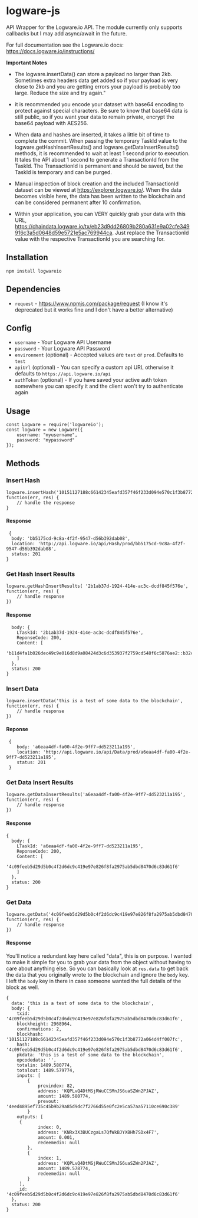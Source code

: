 # logware-js
API Wrapper for the Logware.io API.  The module currently only supports callbacks but I may add async/await in the future.

For full documentation see the Logware.io docs: https://docs.logware.io/instructions/

**Important Notes**
* The logware.insertData() can store a payload no larger than 2kb. Sometimes extra headers data get added so if your payload is very close to 2kb and you are getting errors your payload is probably too large. Reduce the size and try again."

* it is recommended you encode your dataset with base64 encoding to protect against special characters. Be sure to know that base64 data is still public, so if you want your data to remain private, encrypt the base64 payload with AES256.

* When data and hashes are inserted, it takes a little bit of time to complete the commit. When passing the temporary TaskId value to the logware.getHashInsertResults() and logware.getDataInsertResults() methods, it is recommended to wait at least 1 second prior to execution. It tales the API about 1 second to generate a TransactionId from the TaskId. The TransactionId is permanent and should be saved, but the TaskId is temporary and can be purged.

* Manual inspection of block creation and the included TransactionId dataset can be viewed at https://explorer.logware.io/. When the data becomes visible here, the data has been written to the blockchain and can be considered permanent after 10 confirmation.

* Within your application, you can VERY quickly grab your data with this URL, https://chaindata.logware.io/tx/eb23d9dd26809b280a631e9a02cfe349916c3a5d0648d59e5721e5ac769944ca. Just replace the TransactionId value with the respective TransactionId you are searching for. 

## Installation
`npm install logwareio`

## Dependencies
* `request` - https://www.npmjs.com/package/request (I know it's deprecated but it works fine and I don't have a better alternative)

## Config
* `username` - Your Logware API Username
* `password` - Your Logware API Password
* `environment` (optional) - Accepted values are `test` or `prod`.  Defaults to `test`
* `apiUrl` (optional) - You can specify a custom api URL otherwise it defaults to `https://api.logware.io/api`
* `authToken` (optional) - If you have saved your active auth token somewhere you can specify it and the client won't try to authenticate again

## Usage
```
const Logware = require('logwareio');
const logware = new Logware({
    username: "myusername",
    password: "mypassword"
});
```

## Methods
### Insert Hash
```
logware.insertHash('10151127188c66142345eafd357f46f233d094e570c1f3b8772a064d4ff007fc', function(err, res) {
    // handle the response
}
```
#### Response
```
 {
  body: 'bb5175cd-9c8a-4f2f-9547-d56b392dab08',
  location: 'http://api.logware.io/api/Hash/prod/bb5175cd-9c8a-4f2f-9547-d56b392dab08',
  status: 201
}
```

### Get Hash Insert Results
```
logware.getHashInsertResults( '2b1ab37d-1924-414e-ac3c-dcdf845f576e', function(err, res) {
    // handle response
})
```
#### Response
```{
  body: {
    LTaskId: '2b1ab37d-1924-414e-ac3c-dcdf845f576e',
    ReponseCode: 200,
    Content: [
      'b11d4fa1b026dec49c9e016d8d9a08424d3c6d353937f2759cd548f6c5876ae2::b32c7369dd5093963cfe185d4a3df62b6f88302f06fccdfcd645edcb9a183b18'
    ]
  },
  status: 200
}
```

### Insert Data
```
logware.insertData('this is a test of some data to the blockchain', function(err, res) {
    // handle response
})
```
#### Reponse
```
 {
    body: 'a6eaa4df-fa00-4f2e-9ff7-dd523211a195',
    location: 'http://api.logware.io/api/Data/prod/a6eaa4df-fa00-4f2e-9ff7-dd523211a195',
    status: 201
 }
```
### Get Data Insert Results
```
logware.getDataInsertResults('a6eaa4df-fa00-4f2e-9ff7-dd523211a195', function(err, res) {
    // handle response
})
```

#### Response
```
{
  body: {
    LTaskId: 'a6eaa4df-fa00-4f2e-9ff7-dd523211a195',
    ReponseCode: 200,
    Content: [
      '4c09feeb5d29d5b0c4f2d6dc9c419e97e826f8fa2975ab5dbd8470d6c83d61f6'
    ]
  },
  status: 200
}
```

### Get Data
```
logware.getData('4c09feeb5d29d5b0c4f2d6dc9c419e97e826f8fa2975ab5dbd8470d6c83d61f6', function(err, res) {
    // handle response
})
```
#### Response
You'll notice a redundant key here called "data", this is on purpose.  I wanted to make it simple for you to grab your data from the 
object without having to care about anything else.  So you can basically look at `res.data` to get back  the data
that you originally wrote to the blockchain and ignore the `body` key.  I left the `body` key in there in case
someone wanted the full details of the block as well.
```
{
  data: 'this is a test of some data to the blockchain',
  body: {
    txid: '4c09feeb5d29d5b0c4f2d6dc9c419e97e826f8fa2975ab5dbd8470d6c83d61f6',
    blockheight: 2968964,
    confirmations: 2,
    blockhash: '10151127188c66142345eafd357f46f233d094e570c1f3b8772a064d4ff007fc',
    hash: '4c09feeb5d29d5b0c4f2d6dc9c419e97e826f8fa2975ab5dbd8470d6c83d61f6',
    pkdata: 'this is a test of some data to the blockchain',
    opcodedata: '',
    totalin: 1489.580774,
    totalout: 1489.579774,
    inputs: [
        {
            previndex: 82,
            address: 'KQPLvQ4DtMSjRWuCCSMnJS6uaSZWn2PJAZ',
            amount: 1489.580774,
            prevout: '4eed4895ef735c45b9b29a85d9dc7f2766d55e0fc2e5ca57aa57110ce690c389'
        }
    outputs: [ 
     {
            index: 0,
            address: 'KNRx3X3BUCzgaLs7QfWkBJYXBHh7SDx4F7',
            amount: 0.001,
            redeemedin: null
        },
        {
            index: 1,
            address: 'KQPLvQ4DtMSjRWuCCSMnJS6uaSZWn2PJAZ',
            amount: 1489.578774,
            redeemedin: null
        }
     ],
    _id: '4c09feeb5d29d5b0c4f2d6dc9c419e97e826f8fa2975ab5dbd8470d6c83d61f6'
  },
  status: 200
}
```
